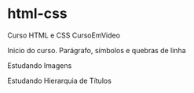 # html-css
 Curso HTML e CSS CursoEmVideo

Inicio do curso. Parágrafo, símbolos e quebras de linha

Estudando Imagens

Estudando Hierarquia de Títulos